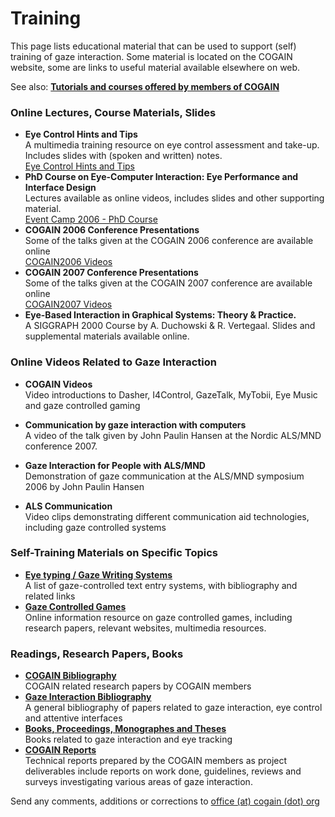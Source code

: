 # Training
  
This page lists educational material that can be used to support (self) training of gaze interaction. Some material is located on the COGAIN website, some are links to useful material available elsewhere on web. 

See also: **[Tutorials and courses offered by members of COGAIN][1]**

###  Online Lectures, Course Materials, Slides 

* **Eye Control Hints and Tips**  
A multimedia training resource on eye control assessment and take-up. Includes slides with (spoken and written) notes.  
[Eye Control Hints and Tips][2]
* **PhD Course on Eye-Computer Interaction: Eye Performance and Interface Design**  
Lectures available as online videos, includes slides and other supporting material.  
[Event Camp 2006 - PhD Course][3]
* **COGAIN 2006 Conference Presentations**  
Some of the talks given at the COGAIN 2006 conference are available online  
[COGAIN2006 Videos][4]
* **COGAIN 2007 Conference Presentations**  
Some of the talks given at the COGAIN 2007 conference are available online  
[COGAIN2007 Videos][5]
* **Eye-Based Interaction in Graphical Systems: Theory & Practice.**  
A SIGGRAPH 2000 Course by A. Duchowski & R. Vertegaal. Slides and supplemental materials available online.  


###  Online Videos Related to Gaze Interaction 

* **COGAIN Videos**  
Video introductions to Dasher, I4Control, GazeTalk, MyTobii, Eye Music and gaze controlled gaming  

* **Communication by gaze interaction with computers**  
A video of the talk given by John Paulin Hansen at the Nordic ALS/MND conference 2007.  

* **Gaze Interaction for People with ALS/MND**  
Demonstration of gaze communication at the ALS/MND symposium 2006 by John Paulin Hansen  

* **ALS Communication**  
Video clips demonstrating different communication aid technologies, including gaze controlled systems  


###  Self-Training Materials on Specific Topics 

-   **[Eye typing / Gaze Writing Systems](http://wiki.cogain.org/index.php/Links_Eye_Typing_Systems "Links Eye Typing Systems")**  
    A list of gaze-controlled text entry systems, with bibliography and related links
-   **[Gaze Controlled Games](http://wiki.cogain.org/index.php/Links_Gaze-Controlled_Games "Links Gaze-Controlled Games")**  
    Online information resource on gaze controlled games, including research papers, relevant websites, multimedia resources.
    
###  Readings, Research Papers, Books 

-   **[COGAIN Bibliography](http://wiki.cogain.org/index.php/Bibliography_COGAIN "Bibliography COGAIN")**  
    COGAIN related research papers by COGAIN members
-   **[Gaze Interaction Bibliography](http://wiki.cogain.org/index.php/Bibliography_Gaze_Interaction "Bibliography Gaze Interaction")**  
    A general bibliography of papers related to gaze interaction, eye control and attentive interfaces
-   **[Books, Proceedings, Monographes and Theses](http://wiki.cogain.org/index.php/Bibliography_Eye_Tracking_Books "Bibliography Eye Tracking Books")**  
    Books related to gaze interaction and eye tracking
-   **[COGAIN Reports](http://wiki.cogain.org/index.php/COGAIN_Reports "COGAIN Reports")**  
    Technical reports prepared by the COGAIN members as project deliverables include reports on work done, guidelines, reviews and surveys investigating various areas of gaze interaction.
    
Send any comments, additions or corrections to [office (at) cogain (dot) org][6]

[1]: /index.php?title=COGAIN_Tutorials_and_Courses&action=edit&redlink=1 "COGAIN Tutorials and Courses (page does not exist)"
[2]: http://wiki.cogain.org/index.php/Eye_Control_Hints_and_Tips "Eye Control Hints and Tips"
[3]: http://wiki.cogain.org/index.php/COGAIN_Camp_2006_PhD_Course "COGAIN Camp 2006 PhD Course"
[4]: http://wiki.cogain.org/index.php/COGAIN2006_Videos "COGAIN2006 Videos"
[5]: http://wiki.cogain.org/index.php/COGAIN2007_Videos "COGAIN2007 Videos"
[6]: mailto:office%40cogain.org

  
<!--stackedit_data:
eyJoaXN0b3J5IjpbLTE3Mjk5OTQzMTgsMTYxMTQwMzI5NF19
-->